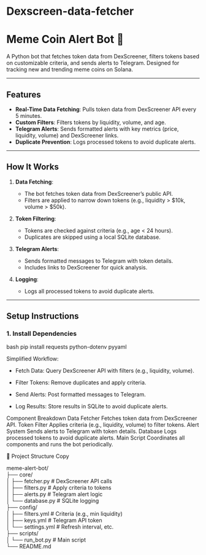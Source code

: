# Dexscreen-data-fetcher
# Meme Coin Alert Bot 🚀

A Python bot that fetches token data from DexScreener, filters tokens based on customizable criteria, and sends alerts to Telegram. Designed for tracking new and trending meme coins on Solana.

---

## Features
- **Real-Time Data Fetching**: Pulls token data from DexScreener API every 5 minutes.
- **Custom Filters**: Filters tokens by liquidity, volume, and age.
- **Telegram Alerts**: Sends formatted alerts with key metrics (price, liquidity, volume) and DexScreener links.
- **Duplicate Prevention**: Logs processed tokens to avoid duplicate alerts.

---

## How It Works
1. **Data Fetching**:  
   - The bot fetches token data from DexScreener’s public API.  
   - Filters are applied to narrow down tokens (e.g., liquidity > $10k, volume > $50k).  

2. **Token Filtering**:  
   - Tokens are checked against criteria (e.g., age < 24 hours).  
   - Duplicates are skipped using a local SQLite database.  

3. **Telegram Alerts**:  
   - Sends formatted messages to Telegram with token details.  
   - Includes links to DexScreener for quick analysis.  

4. **Logging**:  
   - Logs all processed tokens to avoid duplicate alerts.  

---

## Setup Instructions

### 1. Install Dependencies
bash
pip install requests python-dotenv pyyaml

Simplified Workflow:

- Fetch Data: Query DexScreener API with filters (e.g., liquidity, volume).

- Filter Tokens: Remove duplicates and apply criteria.

- Send Alerts: Post formatted messages to Telegram.

- Log Results: Store results in SQLite to avoid duplicate alerts.

Component Breakdown
Data Fetcher	Fetches token data from DexScreener API.
Token Filter	Applies criteria (e.g., liquidity, volume) to filter tokens.
Alert System	Sends alerts to Telegram with token details.
Database	Logs processed tokens to avoid duplicate alerts.
Main Script	Coordinates all components and runs the bot periodically.

📂 Project Structure
Copy

meme-alert-bot/  
├── core/  
│   ├── fetcher.py         # DexScreener API calls  
│   ├── filters.py         # Apply criteria to tokens  
│   ├── alerts.py          # Telegram alert logic  
│   └── database.py        # SQLite logging  
├── config/  
│   ├── filters.yml        # Criteria (e.g., min liquidity)  
│   ├── keys.yml           # Telegram API token  
│   └── settings.yml       # Refresh interval, etc.  
├── scripts/  
│   └── run_bot.py         # Main script  
└── README.md  
